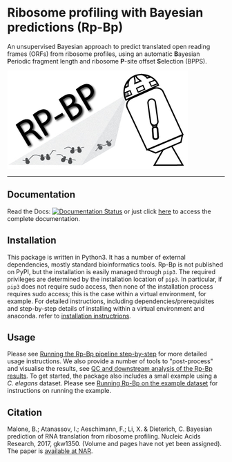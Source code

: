 # **R**ibosome **p**rofiling with **B**ayesian **p**redictions (Rp-Bp)

An unsupervised Bayesian approach to predict translated open reading frames (ORFs) from ribosome profiles, using an automatic **B**ayesian **P**eriodic fragment length and ribosome **P**-site offset **S**election (BPPS).

![rpbp](docs/images/logo-rpbp-final.png)

---

## Documentation

Read the Docs: [![Documentation Status](https://readthedocs.org/projects/rp-bp/badge/?version=latest)](http://rp-bp.readthedocs.io/en/latest/?badge=latest) or just click [here](http://rp-bp.readthedocs.io/en/latest/) to access the complete documentation.

## Installation

This package is written in Python3. It has a number of external dependencies, mostly standard bioinformatics tools. Rp-Bp is not published on PyPI, but the installation is easily managed through `pip3`. The required privileges are determined by the installation location of `pip3`. In particular, if `pip3` does not require sudo access, then none of the installation process requires sudo access; this is the case within a virtual environment, for example. For detailed instructions, including dependencies/prerequisites and step-by-step details of installing within a virtual environment and anaconda. refer to [installation instructrions](http://rp-bp.readthedocs.io/en/latest/installation.html).

<a name="get-start-usage"></a>

## Usage

Please see [Running the Rp-Bp pipeline step-by-step](http://rp-bp.readthedocs.io/en/latest/usage-instructions.html) for more detailed usage instructions. We also provide a number of tools to "post-process" and visualise the results, see [QC and downstream analysis of the Rp-Bp results](http://rp-bp.readthedocs.io/en/latest/usage-instructions.html). To get started, the package also includes a small example using a *C. elegans* dataset. Please see [Running Rp-Bp on the example dataset](http://rp-bp.readthedocs.io/en/latest/running-example.html) for instructions on running the example.

<a name="get-start-cite"></a>

## Citation

Malone, B.; Atanassov, I.; Aeschimann, F.; Li, X. & Dieterich, C. Bayesian prediction of RNA translation from ribosome profiling. Nucleic Acids Research, 2017, gkw1350. (Volume and pages have not yet been assigned). The paper is [available at NAR](https://academic.oup.com/nar/article-lookup/doi/10.1093/nar/gkw1350).
